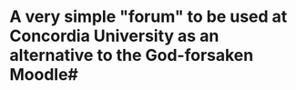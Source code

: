 # A very simple "forum" to be used at Concordia University as an alternative to the God-forsaken Moodle#